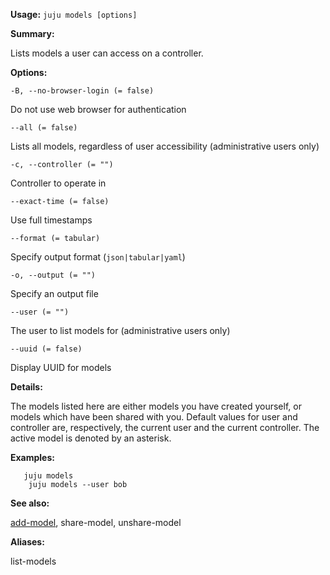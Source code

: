 **Usage:** `juju models [options]`

**Summary:**

Lists models a user can access on a controller.

**Options:**

`-B, --no-browser-login (= false)`

Do not use web browser for authentication

`--all (= false)`

Lists all models, regardless of user accessibility (administrative users only)

`-c, --controller (= "")`

Controller to operate in

`--exact-time (= false)`

Use full timestamps

`--format (= tabular)`

Specify output format (`json|tabular|yaml`)

`-o, --output (= "")`

Specify an output file

`--user (= "")`

The user to list models for (administrative users only)

`--uuid (= false)`

Display UUID for models

**Details:**

The models listed here are either models you have created yourself, or models which have been shared with you. Default values for user and controller are, respectively, the current user and the current controller. The active model is denoted by an asterisk.

**Examples:**

       juju models
        juju models --user bob
**See also:**

[add-model](https://discourse.jujucharms.com/t/command-add-model/1673), share-model, unshare-model

**Aliases:**

list-models
